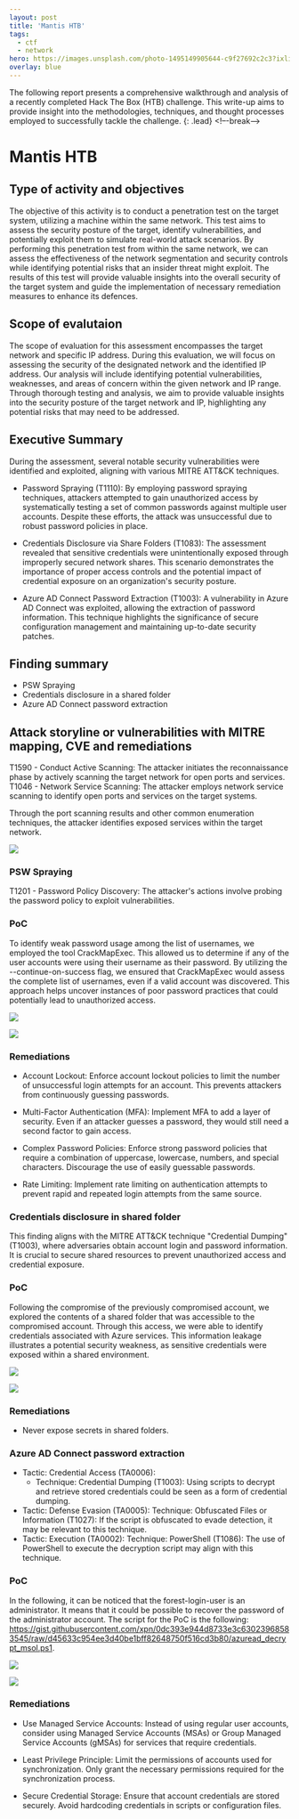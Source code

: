 ```yaml
---
layout: post
title: 'Mantis HTB'
tags:
  - ctf
  - network
hero: https://images.unsplash.com/photo-1495149905644-c9f27692c2c3?ixlib=rb-4.0.3&ixid=M3wxMjA3fDB8MHxwaG90by1wYWdlfHx8fGVufDB8fHx8fA%3D%3D&auto=format&fit=crop&w=1475&q=80
overlay: blue
---
```


The following report presents a comprehensive walkthrough and analysis of a recently completed Hack The Box (HTB) challenge. This write-up aims to provide insight into the methodologies, techniques, and thought processes employed to successfully tackle the challenge. {: .lead} <!–-break-–> 

# Mantis HTB

## Type of activity and objectives
The objective of this activity is to conduct a penetration test on the target system, utilizing a machine within the same network. This test aims to assess the security posture of the target, identify vulnerabilities, and potentially exploit them to simulate real-world attack scenarios. 
By performing this penetration test from within the same network, we can assess the effectiveness of the network segmentation and security controls while identifying potential risks that an insider threat might exploit. 
The results of this test will provide valuable insights into the overall security of the target system and guide the implementation of necessary remediation measures to enhance its defences.
## Scope of evalutaion
The scope of evaluation for this assessment encompasses the target network and specific IP address. During this evaluation, we will focus on assessing the security of the designated network and the identified IP address. Our analysis will include identifying potential vulnerabilities, weaknesses, and areas of concern within the given network and IP range. Through thorough testing and analysis, we aim to provide valuable insights into the security posture of the target network and IP, highlighting any potential risks that may need to be addressed.
## Executive Summary
During the assessment, several notable security vulnerabilities were identified and exploited, aligning with various MITRE ATT&CK techniques.

- Password Spraying (T1110): By employing password spraying techniques, attackers attempted to gain unauthorized access by systematically testing a set of common passwords against multiple user accounts. Despite these efforts, the attack was unsuccessful due to robust password policies in place.

- Credentials Disclosure via Share Folders (T1083): The assessment revealed that sensitive credentials were unintentionally exposed through improperly secured network shares. This scenario demonstrates the importance of proper access controls and the potential impact of credential exposure on an organization's security posture.

- Azure AD Connect Password Extraction (T1003): A vulnerability in Azure AD Connect was exploited, allowing the extraction of password information. This technique highlights the significance of secure configuration management and maintaining up-to-date security patches.

## Finding summary
- PSW Spraying
- Credentials disclosure in a shared folder
- Azure AD Connect password extraction
## Attack storyline or vulnerabilities with MITRE mapping, CVE and remediations

T1590 - Conduct Active Scanning: The attacker initiates the reconnaissance phase by actively scanning the target network for open ports and services.
T1046 - Network Service Scanning: The attacker employs network service scanning to identify open ports and services on the target systems.

Through the port scanning results and other common enumeration techniques, the attacker identifies exposed services within the target network.

![](https://raw.githubusercontent.com/blitz0p3rations/blitz0p3rations.github.io/master/uploads/mont1.png)

### PSW Spraying
T1201 - Password Policy Discovery: The attacker's actions involve probing the password policy to exploit vulnerabilities.


### PoC
To identify weak password usage among the list of usernames, we employed the tool CrackMapExec. This allowed us to determine if any of the user accounts were using their username as their password. By utilizing the --continue-on-success flag, we ensured that CrackMapExec would assess the complete list of usernames, even if a valid account was discovered. This approach helps uncover instances of poor password practices that could potentially lead to unauthorized access.

![](https://raw.githubusercontent.com/blitz0p3rations/blitz0p3rations.github.io/master/uploads/mont2.png)

![](https://raw.githubusercontent.com/blitz0p3rations/blitz0p3rations.github.io/master/uploads/mont3.png)

### Remediations
- Account Lockout: Enforce account lockout policies to limit the number of unsuccessful login attempts for an account. This prevents attackers from continuously guessing passwords.

- Multi-Factor Authentication (MFA): Implement MFA to add a layer of security. Even if an attacker guesses a password, they would still need a second factor to gain access.

- Complex Password Policies: Enforce strong password policies that require a combination of uppercase, lowercase, numbers, and special characters. Discourage the use of easily guessable passwords.

- Rate Limiting: Implement rate limiting on authentication attempts to prevent rapid and repeated login attempts from the same source.

### Credentials disclosure in shared folder
This finding aligns with the MITRE ATT&CK technique "Credential Dumping" (T1003), where adversaries obtain account login and password information. It is crucial to secure shared resources to prevent unauthorized access and credential exposure.
### PoC
Following the compromise of the previously compromised account, we explored the contents of a shared folder that was accessible to the compromised account. Through this access, we were able to identify credentials associated with Azure services. This information leakage illustrates a potential security weakness, as sensitive credentials were exposed within a shared environment.

![](https://raw.githubusercontent.com/blitz0p3rations/blitz0p3rations.github.io/master/uploads/mont4.png)

![](https://raw.githubusercontent.com/blitz0p3rations/blitz0p3rations.github.io/master/uploads/mont5.png)

### Remediations
- Never expose secrets in shared folders.

### Azure AD Connect password extraction
- Tactic: Credential Access (TA0006):
  - Technique: Credential Dumping (T1003): Using scripts to decrypt and retrieve stored credentials could be seen as a form of credential dumping.
- Tactic: Defense Evasion (TA0005):
    Technique: Obfuscated Files or Information (T1027): If the script is obfuscated to evade detection, it may be relevant to this technique.
- Tactic: Execution (TA0002):
    Technique: PowerShell (T1086): The use of PowerShell to execute the decryption script may align with this technique.
### PoC
In the following, it can be noticed that the forest-login-user is an administrator. 
It means that it could be possible to recover the password of the administrator account.
The script for the PoC is the following: https://gist.githubusercontent.com/xpn/0dc393e944d8733e3c63023968583545/raw/d45633c954ee3d40be1bff82648750f516cd3b80/azuread_decrypt_msol.ps1.

![](https://raw.githubusercontent.com/blitz0p3rations/blitz0p3rations.github.io/master/uploads/mont6.png)

![](https://raw.githubusercontent.com/blitz0p3rations/blitz0p3rations.github.io/master/uploads/mont7.png)

### Remediations
- Use Managed Service Accounts: Instead of using regular user accounts, consider using Managed Service Accounts (MSAs) or Group Managed Service Accounts (gMSAs) for services that require credentials.

- Least Privilege Principle: Limit the permissions of accounts used for synchronization. Only grant the necessary permissions required for the synchronization process.

- Secure Credential Storage: Ensure that account credentials are stored securely. Avoid hardcoding credentials in scripts or configuration files.

